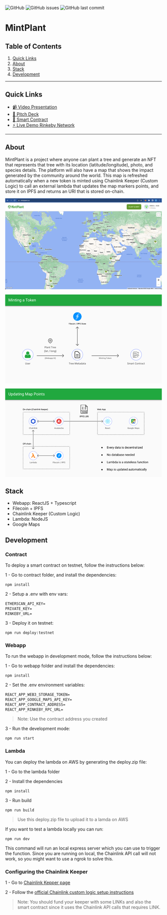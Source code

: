 ![GitHub](https://img.shields.io/github/license/strandgeek/mintplant) ![GitHub issues](https://img.shields.io/github/issues/strandgeek/mintplant) ![GitHub last commit](https://img.shields.io/github/last-commit/strandgeek/mintplant)

# MintPlant

## Table of Contents
1. [Quick Links](#quick-links)
2. [About](#about)
3. [Stack](#stack)
5. [Development](#development)


--------

## Quick Links
- [📹 Video Presentation](https://www.youtube.com/watch?v=W--zBGv1oq0)
- [📕 Pitch Deck](https://github.com/strandgeek/mintplant/raw/main/presentation/Pitch-Deck.pdf)
- [📄 Smart Contract](https://rinkeby.etherscan.io/address/0xB67bD62a7a3d8ec443388ba03b58aA475954ec82)
- [⚡️ Live Demo Rinkeby Network](https://mintplant.co)
--------

## About

MintPlant is a project where anyone can plant a tree and generate an NFT that represents that tree with its location (latitude/longitude), photo, and species details. The platform will also have a map that shows the impact generated by the community around the world. This map is refreshed automatically when a new token is minted using Chainlink Keeper (Custom Logic) to call an external lambda that updates the map markers points, and store it on IPFS and returns an URI that is stored on-chain.


![Home](presentation/images/screenshot-home.png)

![Minting a Token](presentation/images/architecture-1.png)

![Updating Map Points](presentation/images/architecture-2.png)



## Stack

- Webapp: ReactJS + Typescript
- Filecoin + IPFS
- Chainlink Keeper (Custom Logic)
- Lambda: NodeJS
- Google Maps


## Development


### Contract

To deploy a smart contract on testnet, follow the instructions below:


1 - Go to contract folder, and install the dependencies:

```
npm install
```

2 - Setup a .env with env vars:

```
ETHERSCAN_API_KEY=
PRIVATE_KEY=
RINKEBY_URL=
```

3 - Deploy it on testnet:

```
npm run deploy:testnet
```

### Webapp

To run the webapp in development mode, follow the instructions below:

1 - Go to webapp folder and install the dependencies:

```
npm install
```

2 - Set the .env environment variables:

```
REACT_APP_WEB3_STORAGE_TOKEN=
REACT_APP_GOOGLE_MAPS_API_KEY=
REACT_APP_CONTRACT_ADDRESS=
REACT_APP_RINKEBY_RPC_URL=
```

> Note: Use the contract address you created

3 - Run the development mode:

```
npm run start
```

### Lambda

You can deploy the lambda on AWS by generating the deploy.zip file:

1 - Go to the lambda folder

2 - Install the dependencies

```
npm install
```

3 - Run build

```
npm run build
```

> Use this deploy.zip file to upload it to a lamda on AWS

If you want to test a lambda locally you can run:

```
npm run dev
```

This command will run an local express server which you can use to trigger the function. Since you are running on local, the Chainlink API call will not work, so you might want to use a ngrok to solve this.


### Configuring the Chainlink Keeper

1 - Go to [Chainlink Kepper page](https://keepers.chain.link/?_ga=2.72706134.418852019.1657682825-270153475.1657682825)

2 - Follow the [official Chainlink custom logic setup instructions](https://docs.chain.link/docs/chainlink-keepers/introduction/#custom-logic-trigger)

> Note: You should fund your keeper with some LINKs and also the smart contract since it uses the Chainlink API calls that requires LINK.
